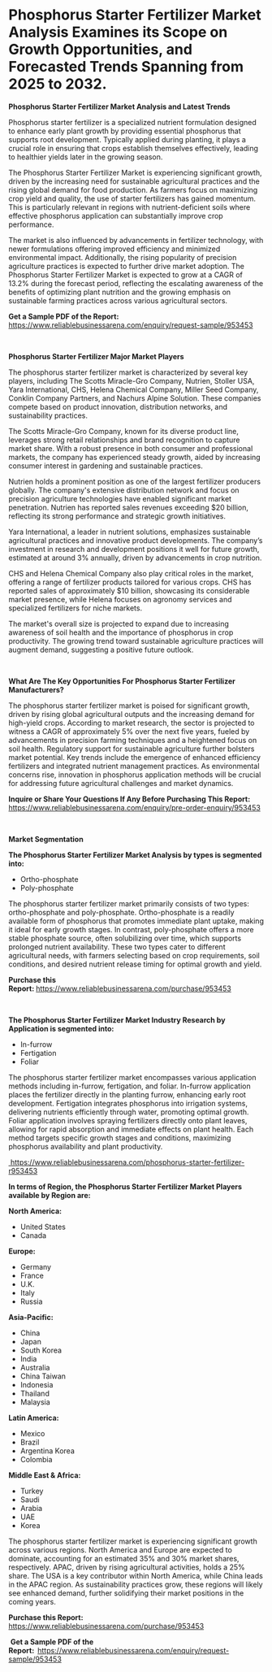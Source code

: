 <p><h1>Phosphorus Starter Fertilizer Market Analysis Examines its Scope on Growth Opportunities, and Forecasted Trends Spanning from 2025 to 2032.</h1></p><p><strong>Phosphorus Starter Fertilizer Market Analysis and Latest Trends</strong></p>
<p><p>Phosphorus starter fertilizer is a specialized nutrient formulation designed to enhance early plant growth by providing essential phosphorus that supports root development. Typically applied during planting, it plays a crucial role in ensuring that crops establish themselves effectively, leading to healthier yields later in the growing season. </p><p>The Phosphorus Starter Fertilizer Market is experiencing significant growth, driven by the increasing need for sustainable agricultural practices and the rising global demand for food production. As farmers focus on maximizing crop yield and quality, the use of starter fertilizers has gained momentum. This is particularly relevant in regions with nutrient-deficient soils where effective phosphorus application can substantially improve crop performance. </p><p>The market is also influenced by advancements in fertilizer technology, with newer formulations offering improved efficiency and minimized environmental impact. Additionally, the rising popularity of precision agriculture practices is expected to further drive market adoption. The Phosphorus Starter Fertilizer Market is expected to grow at a CAGR of 13.2% during the forecast period, reflecting the escalating awareness of the benefits of optimizing plant nutrition and the growing emphasis on sustainable farming practices across various agricultural sectors.</p></p>
<p><strong>Get a Sample PDF of the Report:&nbsp;</strong> <a href="https://www.reliablebusinessarena.com/enquiry/request-sample/953453?utm_campaign=2532&utm_medium=2&utm_source=Github&utm_content=ia&utm_term=18042025&utm_id=phosphorus-starter-fertilizer">https://www.reliablebusinessarena.com/enquiry/request-sample/953453</a></p>
<p>&nbsp;</p>
<p><strong>Phosphorus Starter Fertilizer Major Market Players</strong></p>
<p><p>The phosphorus starter fertilizer market is characterized by several key players, including The Scotts Miracle-Gro Company, Nutrien, Stoller USA, Yara International, CHS, Helena Chemical Company, Miller Seed Company, Conklin Company Partners, and Nachurs Alpine Solution. These companies compete based on product innovation, distribution networks, and sustainability practices.</p><p>The Scotts Miracle-Gro Company, known for its diverse product line, leverages strong retail relationships and brand recognition to capture market share. With a robust presence in both consumer and professional markets, the company has experienced steady growth, aided by increasing consumer interest in gardening and sustainable practices.</p><p>Nutrien holds a prominent position as one of the largest fertilizer producers globally. The company's extensive distribution network and focus on precision agriculture technologies have enabled significant market penetration. Nutrien has reported sales revenues exceeding $20 billion, reflecting its strong performance and strategic growth initiatives.</p><p>Yara International, a leader in nutrient solutions, emphasizes sustainable agricultural practices and innovative product developments. The company’s investment in research and development positions it well for future growth, estimated at around 3% annually, driven by advancements in crop nutrition.</p><p>CHS and Helena Chemical Company also play critical roles in the market, offering a range of fertilizer products tailored for various crops. CHS has reported sales of approximately $10 billion, showcasing its considerable market presence, while Helena focuses on agronomy services and specialized fertilizers for niche markets.</p><p>The market's overall size is projected to expand due to increasing awareness of soil health and the importance of phosphorus in crop productivity. The growing trend toward sustainable agriculture practices will augment demand, suggesting a positive future outlook.</p></p>
<p>&nbsp;</p>
<p><strong>What Are The Key Opportunities For Phosphorus Starter Fertilizer Manufacturers?</strong></p>
<p><p>The phosphorus starter fertilizer market is poised for significant growth, driven by rising global agricultural outputs and the increasing demand for high-yield crops. According to market research, the sector is projected to witness a CAGR of approximately 5% over the next five years, fueled by advancements in precision farming techniques and a heightened focus on soil health. Regulatory support for sustainable agriculture further bolsters market potential. Key trends include the emergence of enhanced efficiency fertilizers and integrated nutrient management practices. As environmental concerns rise, innovation in phosphorus application methods will be crucial for addressing future agricultural challenges and market dynamics.</p></p>
<p><strong>Inquire or Share Your Questions If Any Before Purchasing This Report:</strong> <a href="https://www.reliablebusinessarena.com/enquiry/pre-order-enquiry/953453?utm_campaign=2532&utm_medium=2&utm_source=Github&utm_content=ia&utm_term=18042025&utm_id=phosphorus-starter-fertilizer">https://www.reliablebusinessarena.com/enquiry/pre-order-enquiry/953453</a></p>
<p>&nbsp;</p>
<p><strong>Market Segmentation</strong></p>
<p><strong>The Phosphorus Starter Fertilizer Market Analysis by types is segmented into:</strong></p>
<p><ul><li>Ortho-phosphate</li><li>Poly-phosphate</li></ul></p>
<p><p>The phosphorus starter fertilizer market primarily consists of two types: ortho-phosphate and poly-phosphate. Ortho-phosphate is a readily available form of phosphorus that promotes immediate plant uptake, making it ideal for early growth stages. In contrast, poly-phosphate offers a more stable phosphate source, often solubilizing over time, which supports prolonged nutrient availability. These two types cater to different agricultural needs, with farmers selecting based on crop requirements, soil conditions, and desired nutrient release timing for optimal growth and yield.</p></p>
<p><strong>Purchase this Report:&nbsp;</strong><a href="https://www.reliablebusinessarena.com/purchase/953453?utm_campaign=2532&utm_medium=2&utm_source=Github&utm_content=ia&utm_term=18042025&utm_id=phosphorus-starter-fertilizer">https://www.reliablebusinessarena.com/purchase/953453</a></p>
<p>&nbsp;</p>
<p><strong>The Phosphorus Starter Fertilizer Market Industry Research by Application is segmented into:</strong></p>
<p><ul><li>In-furrow</li><li>Fertigation</li><li>Foliar</li></ul></p>
<p><p>The phosphorus starter fertilizer market encompasses various application methods including in-furrow, fertigation, and foliar. In-furrow application places the fertilizer directly in the planting furrow, enhancing early root development. Fertigation integrates phosphorus into irrigation systems, delivering nutrients efficiently through water, promoting optimal growth. Foliar application involves spraying fertilizers directly onto plant leaves, allowing for rapid absorption and immediate effects on plant health. Each method targets specific growth stages and conditions, maximizing phosphorus availability and plant productivity.</p></p>
<p><a href="https://www.reliablebusinessarena.com/phosphorus-starter-fertilizer-r953453?utm_campaign=2532&utm_medium=2&utm_source=Github&utm_content=ia&utm_term=18042025&utm_id=phosphorus-starter-fertilizer">&nbsp;https://www.reliablebusinessarena.com/phosphorus-starter-fertilizer-r953453</a></p>
<p><strong>In terms of Region, the Phosphorus Starter Fertilizer Market Players available by Region are:</strong></p>
<p>
    <p> <strong> North America: </strong>
        <ul>
            <li>United States</li>
            <li>Canada</li>
        </ul>
        </p> 
    <p> <strong> Europe: </strong>
        <ul>
            <li>Germany</li>
            <li>France</li>
            <li>U.K.</li>
            <li>Italy</li>
            <li>Russia</li>
        </ul>
        </p> 
    <p> <strong> Asia-Pacific: </strong>
        <ul>
            <li>China</li>
            <li>Japan</li>
            <li>South Korea</li>
            <li>India</li>
            <li>Australia</li>
            <li>China Taiwan</li>
            <li>Indonesia</li>
            <li>Thailand</li>
            <li>Malaysia</li>
        </ul>
        </p> 
    <p> <strong> Latin America: </strong>
        <ul>
            <li>Mexico</li>
            <li>Brazil</li>
            <li>Argentina Korea</li>
            <li>Colombia</li>
        </ul>
        </p> 
    <p> <strong> Middle East & Africa: </strong>
        <ul>
            <li>Turkey</li>
            <li>Saudi</li>
            <li>Arabia</li>
            <li>UAE</li>
            <li>Korea</li>
        </ul>
    </p>
    </p>
<p><p>The phosphorus starter fertilizer market is experiencing significant growth across various regions. North America and Europe are expected to dominate, accounting for an estimated 35% and 30% market shares, respectively. APAC, driven by rising agricultural activities, holds a 25% share. The USA is a key contributor within North America, while China leads in the APAC region. As sustainability practices grow, these regions will likely see enhanced demand, further solidifying their market positions in the coming years.</p></p>
<p><strong>Purchase this Report: </strong><a href="https://www.reliablebusinessarena.com/purchase/953453?utm_campaign=2532&utm_medium=2&utm_source=Github&utm_content=ia&utm_term=18042025&utm_id=phosphorus-starter-fertilizer">https://www.reliablebusinessarena.com/purchase/953453</a></p>
<p>&nbsp;<strong>Get a Sample PDF of the Report:&nbsp;&nbsp;</strong><a href="https://www.reliablebusinessarena.com/enquiry/request-sample/953453?utm_campaign=2532&utm_medium=2&utm_source=Github&utm_content=ia&utm_term=18042025&utm_id=phosphorus-starter-fertilizer">https://www.reliablebusinessarena.com/enquiry/request-sample/953453</a></p>
<p><strong></strong></p>
<p><p></p><p></p><p></p></p>